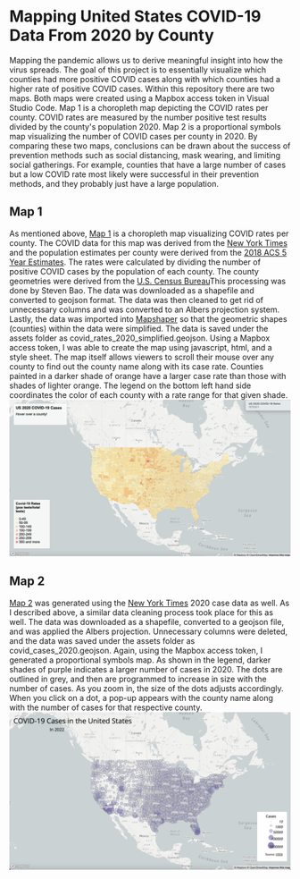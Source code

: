 # Mapping United States COVID-19 Data From 2020 by County 

Mapping the pandemic allows us to derive meaningful insight into how the virus spreads. The goal of this project is to essentially visualize which counties had more positive COVID cases along with which counties had a higher rate of positive COVID cases. Within this repository there are two maps. Both maps were created using a Mapbox access token in Visual Studio Code. Map 1 is a choropleth map depicting the COVID rates per county. COVID rates are measured by the number positive test results divided by the county's population 2020. Map 2 is a proportional symbols map visualizing the number of COVID cases per county in 2020. By comparing these two maps, conclusions can be drawn about the success of prevention methods such as social distancing, mask wearing, and limiting social gatherings. For example, counties that have a large number of cases but a low COVID rate most likely were successful in their prevention methods, and they probably just have a large population.

## Map 1
As mentioned above, [Map 1](https://zoedooley00.github.io/mapping_covid19/map1.html) is a choropleth map visualizing COVID rates per county. The COVID data for this map was derived from the [New York Times](https://github.com/nytimes/covid-19-data/blob/43d32dde2f87bd4dafbb7d23f5d9e878124018b8/live/us-counties.csv) and the population estimates per county were derived from the [2018 ACS 5 Year Estimates](https://www.census.gov/geographies/mapping-files/time-series/geo/carto-boundary-file.html). The rates were calculated by dividing the number of positive COVID cases by the population of each county. The county geometries were derived from the [U.S. Census Bureau](/Users/zoedooley/Desktop/SpringQ/Geog458/workspace/mapping_covid19)This processing was done by Steven Bao. The data was downloaded as a shapefile and converted to geojson format. The data was then cleaned to get rid of unnecessary columns and was converted to an Albers projection system. Lastly, the data was imported into [Mapshaper](https://mapshaper.org/) so that the geometric shapes (counties) within the data were simplified. The data is saved under the assets folder as covid_rates_2020_simplified.geojson. Using a Mapbox access token, I was able to create the map using javascript, html, and a style sheet. The map itself allows viewers to scroll their mouse over any county to find out the county name along with its case rate. Counties painted in a darker shade of orange have a larger case rate than those with shades of lighter orange. The legend on the bottom left hand side coordinates the color of each county with a rate range for that given shade.
![](img/map1.png)

## Map 2
[Map 2](https://zoedooley00.github.io/mapping_covid19/map2.html) was generated using the [New York Times](https://github.com/nytimes/covid-19-data/blob/43d32dde2f87bd4dafbb7d23f5d9e878124018b8/live/us-counties.csv) 2020 case data as well. As I described above, a similar data cleaning process took place for this as well. The data was downloaded as a shapefile, converted to a geojson file, and was applied the Albers projection. Unnecessary columns were deleted, and the data was saved under the assets folder as covid_cases_2020.geojson. Again, using the Mapbox access token, I generated a proportional symbols map. As shown in the legend, darker shades of purple indicates a larger number of cases in 2020. The dots are outlined in grey, and then are programmed to increase in size with the number of cases. As you zoom in, the size of the dots adjusts accordingly. When you click on a dot, a pop-up appears with the county name along with the number of cases for that respective county. 
![](img/map2.png)
